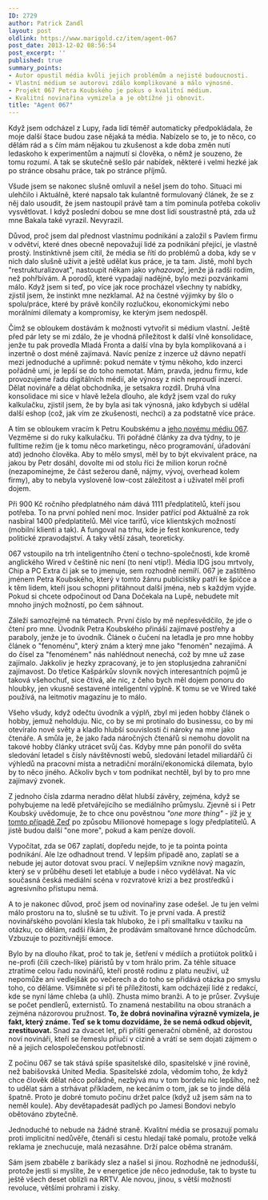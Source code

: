 ```yaml
---
ID: 2729
author: Patrick Zandl
layout: post
oldlink: https://www.marigold.cz/item/agent-067
post_date: 2013-12-02 08:56:54
post_excerpt: ''
published: true
summary_points:
- Autor opustil média kvůli jejich problémům a nejisté budoucnosti.
- Vlastní médium se autorovi zdálo komplikované a málo výnosné.
- Projekt 067 Petra Koubského je pokus o kvalitní médium.
- Kvalitní novinařina vymizela a je obtížné ji obnovit.
title: "Agent 067"
---
```


<p>Když jsem odcházel z Lupy, řada lidí téměř automaticky předpokládala, že moje další štace budou zase nějaká ta média. Nabízelo se to, je to něco, co dělám rád a s čím mám nějakou tu zkušenost a kde doba změn nutí ledaskoho k experimentům a najmutí si člověka, o němž je souzeno, že tomu rozumí. A tak se skutečně sešlo pár nabídek, některé i velmi hezké jak po stránce obsahu práce, tak po stránce příjmů.</p>


<p>Všude jsem se nakonec slušně omluvil a nešel jsem do toho. Situaci mi ulehčilo i Aktuálně, které napsalo tak kulantně formulovaný článek, že se z něj dalo usoudit, že jsem nastoupil právě tam a tím pominula potřeba cokoliv vysvětlovat. I když poslední dobou se mne dost lidí soustrastně ptá, zda už mne Bakala také vyrazil. Nevyrazil.</p>

<p>Důvod, proč jsem dal přednost vlastnímu podnikání a založil s Pavlem firmu v odvětví, které dnes obecně nepovažují lidé za podnikání přející, je vlastně prostý. Instinktivně jsem cítil, že média se řítí do problémů a doba, kdy se v nich dalo slušně uživit a ještě udělat kus práce, je ta tam. Jistě, mohl bych "restrukturalizovat", nastoupit někam jako <em>vyhazovač</em>, jenže já radši rodím, než pohřbívám. A porodů, které vypadají nadějně, bylo mezi pozvánkami málo. Když jsem si teď, po více jak roce procházel všechny ty nabídky, zjistil jsem, že instinkt mne nezklamal. Až na čestné výjimky by šlo o spolu/práce, které by právě končily rozlučkou, ekonomickými nebo morálními dilematy a kompromisy, ke kterým jsem nedospěl.</p>

<p>Čímž se obloukem dostávám k možnosti vytvořit si médium vlastní. Ještě před pár lety se mi zdálo, že je vhodná příležitost k další vlně konsolidace, jenže tu pak provedla Mladá Fronta a další vlna by byla komplikovaná a i inzertně o dost méně zajímavá. Navíc peníze z inzerce už dávno nepatří mezi jednoduché a upřímně: pokud nemáte v týmu někoho, kdo inzerci pořádně umí, je lepší se do toho nemotat. Mám, pravda, jednu firmu, kde provozujeme řadu digitálních médií, ale výnosy z nich neproudí inzercí. Dělat novináře a dělat obchodníka, je setsakra rozdíl. Druhá vlna konsolidace mi sice v hlavě ležela dlouho, ale když jsem vzal do ruky kalkulačku, zjistil jsem, že by byla asi tak výnosná, jako kdybych si udělal další eshop (což, jak vím ze zkušenosti, nechci) a za podstatně více práce.</p>

<p>A tím se obloukem vracím k Petru Koubskému a <a href="http://www.067.cz">jeho novému médiu 067</a>. Vezměme si do ruky kalkulačku. Tři pořádné články za dva týdny, to je fulltime režim (je k tomu něco marketingu, něco programování, úřadování atd) jednoho člověka. Aby to mělo smysl, měl by to být ekvivalent práce, na jakou by Petr dosáhl, dovolte mi od stolu říci že milion korun ročně (nezapomínejme, že část sežerou daně, nájmy, vývoj, overhead kolem firmy), aby to nebyla vysloveně low-cost záležitost a i uživatel měl profi dojem.</p>

<p>Při 900 Kč ročního předplatného nám dává 1111 předplatitelů, kteří jsou potřeba. To na první pohled není moc. Insider patřící pod Aktuálně za rok nasbíral 1400 předplatitelů. Měl více tarifů, více klientských možností (mobilní klienti a tak). A fungoval na trhu, kde je fest konkurence, tedy politické zpravodajství. A taky větší zásah, teoreticky.</p>

<p>067 vstoupilo na trh inteligentního čtení o techno-společnosti, kde kromě anglického Wired v češtině nic není (to není vtip!). Média IDG jsou mrtvoly, Chip a PC Extra či jak se to jmenuje, sem rozhodně nemíří. 067 je zaštítěno jménem Petra Koubského, který v tomto žánru publicistiky patří ke špičce a k těm lidem, kteří jsou schopni přitáhnout další jména, neb s každým vyjde. Pokud si chcete odpočinout od Dana Dočekala na Lupě, nebudete mít mnoho jiných možností, po čem sáhnout.</p>

<p>Záleží samozřejmě na tématech. První číslo by mě nepřesvědčilo, že jde o čtení pro mne. Úvodník Petra Koubského přináší zajímavé postřehy a paraboly, jenže je to úvodník. Článek o čučení na letadla je pro mne hobby článek o "fenoménu", který znám a který mne jako "fenomén" nezajímá. A do čísel za "fenoménem" nás nahlédnout nenechá, což by mne už zase zajímalo. Jakkoliv je hezky zpracovaný, je to jen stoplusjedna zahraniční zajímavost. Do třetice Kašpárkův slovník nových interesantních pojmů je taková všehochuť, sice čtivá, ale nic, z čeho bych měl dojem ponoru do hloubky, jen vkusně sestavené inteligentní výplně. K tomu se ve Wired také používá, na leitmotiv magazínu je to málo.</p>

<p>Všeho všudy, když odečtu úvodník a výplň, zbyl mi jeden hobby článek o hobby, jemuž neholduju. Nic, co by se mi protínalo do businessu, co by mi otevíralo nové světy a kladlo hlubší souvislosti či nároky na mne jako čtenáře. A smůla je, že jako řada náročných čtenářů si nemohu dovolit na takové hobby články utrácet svůj čas. Kdyby mne pán ponořil do světa sledování letadel s čísly návštěvností webů, sledování letadel miliardářů či výhledů na pracovní místa a netradiční morální/ekonomická dilemata, bylo by to něco jiného. Ačkoliv bych v tom podnikat nechtěl, byl by to pro mne zajímavý zvonek.</p>

<p>Z jednoho čísla zdarma neradno dělat hlubší závěry, zejména, když se pohybujeme na ledě přetvářejícího se mediálního průmyslu. Zjevně si i Petr Koubský uvědomuje, že to chce onu pověstnou <em>"one more thing"</em> - jíž je <a href="http://www.067.cz/zed.html">v tomto případě Zeď</a> po způsobu Milionové homepage s logy předplatitelů. A jistě budou další "one more", pokud a kam peníze dovolí.</p>

<p>Vypočítat, zda se 067 zaplatí, dopředu nejde, to je ta pointa pointa podnikání. Ale lze odhadnout trend. V lepším případě ano, zaplatí se a nebude jej autor dotovat svou prací. V nejlepším vznikne nový magazín, který se v průběhu deseti let etabluje a bude i něco vydělávat. Na víc současná česká mediální scéna v rozvratové krizi a bez prostředků i agresivního přístupu nemá.</p>

<p>A to je nakonec důvod, proč jsem od novinařiny zase odešel. Je tu jen velmi málo prostoru na to, slušně se tu uživit. To je první vada. A prestiž novinářského povolání klesla tak hluboko, že i při smalltalku v taxíku na otázku, co dělám, radši říkám, že prodávám smaltované hrnce důchodcům. Vzbuzuje to pozitivnější emoce.</p>

<p>Bylo by na dlouho říkat, proč to tak je, šetření v médiích a protiútok politků i ne-profi (čili czech-like) píáristů by v tom hrálo prim. Za téhle situace ztratíme celou řadu novinářů, kteří prostě rodinu z platu neuživí, už nepomůže ani vedlejšák po večerech a do toho se přidává otázka po smyslu toho, co děláme. Všimněte si při té příležitosti, kam odcházejí lidé z redakcí, kde se nyní láme chleba (a uhlí). Zhusta mimo branži. A to je průser. Zvyšuje se počet pendlerů, externistů. To znamená nestabilitu na obou stranách a zejména názorovou pružnost. <strong>To, že dobrá novinařina výrazně vymizela, je fakt, který známe. Teď se k tomu dozvídáme, že se nemá odkud objevit, zrestituovat. </strong>Snad za dvacet let, při příští generační obměně, až dorostou noví novináři, kteří se řemeslu přiučí v cizině a vrátí se sem dojati zájmem o ně a jejich celospolečenskou potřebností.</p>

<p>Z počinu 067 se tak stává spíše spasitelské dílo, spasitelské v jiné rovině, než babišovská United Media. Spasitelské zdola, vědomím toho, že když chce člověk dělat něco pořádně, nezbývá mu v tom bordelu nic lepšího, než to udělat sám a strhávat příkladem, ne kecáním o tom, jak se to jinde dělá špatně. Proto je dobré tomuto počinu držet palce (když už jsem sám na to neměl koule). Aby devětapadesát padlých po Jamesi Bondovi nebylo obětováno zbytečně.</p>

<p>Jednoduché to nebude na žádné straně. Kvalitní média se prosazují pomalu proti implicitní nedůvěře, čtenáři si cestu hledají také pomalu, protože velká reklama je znechucuje, malá nezasáhne. Drží palce oběma stranám.</p>

<p>Sám jsem zbaběle z barikády slez a našel si jinou. Rozhodně ne jednodušší, protože jestli si myslíte, že v energetice jde něco jednoduše, tak to byste tu ještě všech deset oblízli na RRTV. Ale novou, jinou, s větší možností revoluce, většími prohrami i zisky.</p>